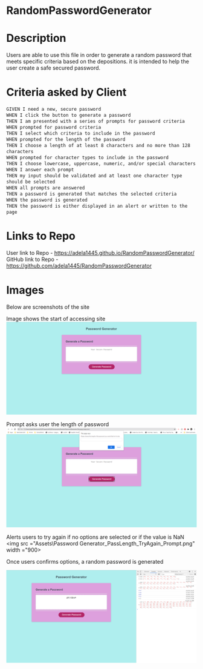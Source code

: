 # RandomPasswordGenerator

# Description

Users are able to use this file in order to generate a random password that meets specific criteria based on the depositions. it is intended to help the user create a safe secured password.

# Criteria asked by Client

```
GIVEN I need a new, secure password
WHEN I click the button to generate a password
THEN I am presented with a series of prompts for password criteria
WHEN prompted for password criteria
THEN I select which criteria to include in the password
WHEN prompted for the length of the password
THEN I choose a length of at least 8 characters and no more than 128 characters
WHEN prompted for character types to include in the password
THEN I choose lowercase, uppercase, numeric, and/or special characters
WHEN I answer each prompt
THEN my input should be validated and at least one character type should be selected
WHEN all prompts are answered
THEN a password is generated that matches the selected criteria
WHEN the password is generated
THEN the password is either displayed in an alert or written to the page
```

# Links to Repo

User link to Repo - https://adela1445.github.io/RandomPasswordGenerator/
GitHub link to Repo - https://github.com/adela1445/RandomPasswordGenerator

# Images

Below are screenshots of the site

Image shows the start of accessing site
<img src ="Assets\Password Generator_Homepage.png" width ="900">

Prompt asks user the length of password
<img src ="Assets\Password Generator_PassLength_Prompt.png" width ="900">

Alerts users to try again if no options are selected or if the value is NaN
<img src ="Assets\Password Generator_PassLength_TryAgain_Prompt.png" width ="900>

Once users confirms options, a random password is generated

<img src = "Assets\Password Generator_ConsoleLogs.png" width ="900">
